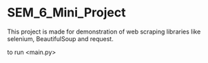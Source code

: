 # SEM_6_Mini_Project

This project is made for demonstration of web scraping libraries like selenium, BeautifulSoup and request.

to run <main.py> 
 
